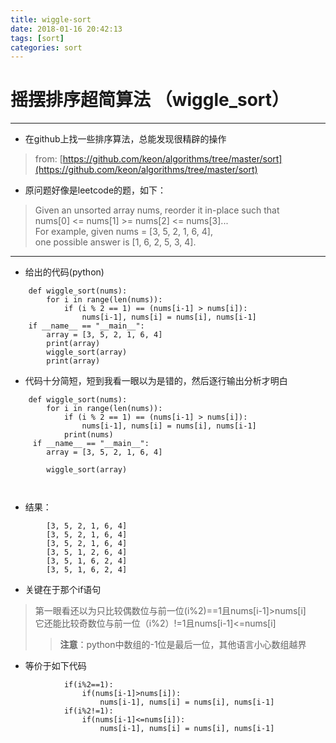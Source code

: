 ```yaml
---
title: wiggle-sort
date: 2018-01-16 20:42:13
tags: [sort]
categories: sort
---
```

# **摇摆排序超简算法** （wiggle_sort）
------------------

+ 在github上找一些排序算法，总能发现很精辟的操作  
> from:
> [https://github.com/keon/algorithms/tree/master/sort](https://github.com/keon/algorithms/tree/master/sort)  

<!-- more -->

+  原问题好像是leetcode的题，如下：    
> Given an unsorted array nums, reorder it in-place such that  
> nums[0] <= nums[1] >= nums[2] <= nums[3]...  
> For example, given nums = [3, 5, 2, 1, 6, 4],   
>  one possible answer is [1, 6, 2, 5, 3, 4].  




----------------
+ 给出的代码(python)  
```  
    def wiggle_sort(nums):
        for i in range(len(nums)):
            if (i % 2 == 1) == (nums[i-1] > nums[i]):
                nums[i-1], nums[i] = nums[i], nums[i-1]
    if __name__ == "__main__":
        array = [3, 5, 2, 1, 6, 4] 
        print(array)
        wiggle_sort(array)
        print(array)
```

+ 代码十分简短，短到我看一眼以为是错的，然后逐行输出分析才明白  

```
    def wiggle_sort(nums):
        for i in range(len(nums)):
            if (i % 2 == 1) == (nums[i-1] > nums[i]):
                nums[i-1], nums[i] = nums[i], nums[i-1]
            print(nums)
     if __name__ == "__main__":
        array = [3, 5, 2, 1, 6, 4] 
       
        wiggle_sort(array)
       
    
```
 
+ 结果：  
```
        [3, 5, 2, 1, 6, 4] 
        [3, 5, 2, 1, 6, 4]  
        [3, 5, 2, 1, 6, 4] 
        [3, 5, 1, 2, 6, 4]
        [3, 5, 1, 6, 2, 4]
        [3, 5, 1, 6, 2, 4]
```

+ 关键在于那个if语句    
   
>  第一眼看还以为只比较偶数位与前一位(i%2)==1且nums[i-1]>nums[i]  
>  它还能比较奇数位与前一位（i%2）!=1且nums[i-1]<=nums[i]  
>  > **注意**：python中数组的-1位是最后一位，其他语言小心数组越界    

+ 等价于如下代码  
  
```
            if(i%2==1):
                if(nums[i-1]>nums[i]):
                    nums[i-1], nums[i] = nums[i], nums[i-1]
            if(i%2!=1):  
                if(nums[i-1]<=nums[i]):
                    nums[i-1], nums[i] = nums[i], nums[i-1]
```
